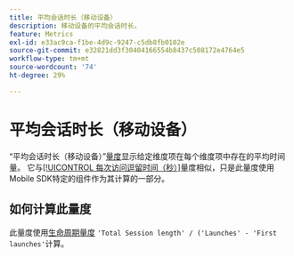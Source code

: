```yaml
---
title: 平均会话时长（移动设备）
description: 移动设备的平均会话时长。
feature: Metrics
exl-id: e33ac9ca-f1be-4d9c-9247-c5db8fb0102e
source-git-commit: e32821dd3f30404166554b8437c508172e4764e5
workflow-type: tm+mt
source-wordcount: '74'
ht-degree: 29%

---
```


# 平均会话时长（移动设备）

“平均会话时长（移动设备）”[量度](overview.md)显示给定维度项在每个维度项中存在的平均时间量。 它与[[!UICONTROL 每次访问逗留时间（秒）]](time-spent-per-visit.md)量度相似，只是此量度使用Mobile SDK特定的组件作为其计算的一部分。

## 如何计算此量度

此量度使用[生命周期量度](https://developer.adobe.com/client-sdks/documentation/mobile-core/lifecycle/metrics/) `'Total Session length' / ('Launches' - 'First launches'`计算。
